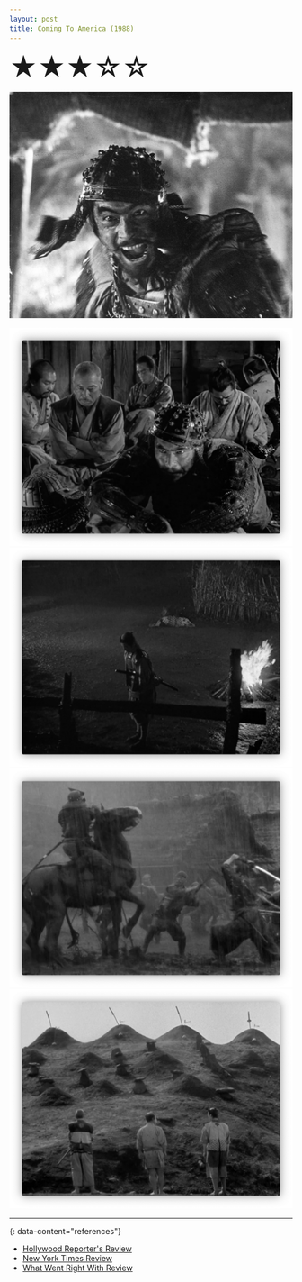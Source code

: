 ```yaml
---
layout: post
title: Coming To America (1988)
---
```

<font size=7>★★★☆☆</font>

![img](https://raw.githubusercontent.com/abadari3/abadari3.github.io/master/_images/sevensamurai1.jpeg)


<img src="https://raw.githubusercontent.com/abadari3/abadari3.github.io/master/_images/sevensamurai3.png" class="rightfloat" > 


<img src="https://raw.githubusercontent.com/abadari3/abadari3.github.io/master/_images/sevensamurai4.png" class="leftfloat"> 


<img src="https://raw.githubusercontent.com/abadari3/abadari3.github.io/master/_images/sevensamurai6.png" class="rightfloat" > 


<img src="https://raw.githubusercontent.com/abadari3/abadari3.github.io/master/_images/sevensamurai5.png" class="leftfloat"> 


---
{: data-content="references"}
- [Hollywood Reporter's Review](https://www.hollywoodreporter.com/news/general-news/coming-america-review-1988-movie-1017600/)
- [New York Times Review](https://www.nytimes.com/1988/06/29/movies/review-film-african-prince-in-queens.html)
- [What Went Right With Review](https://whatwentrightwith.com/2021/02/23/what-went-right-with-coming-to-america-1988/)
